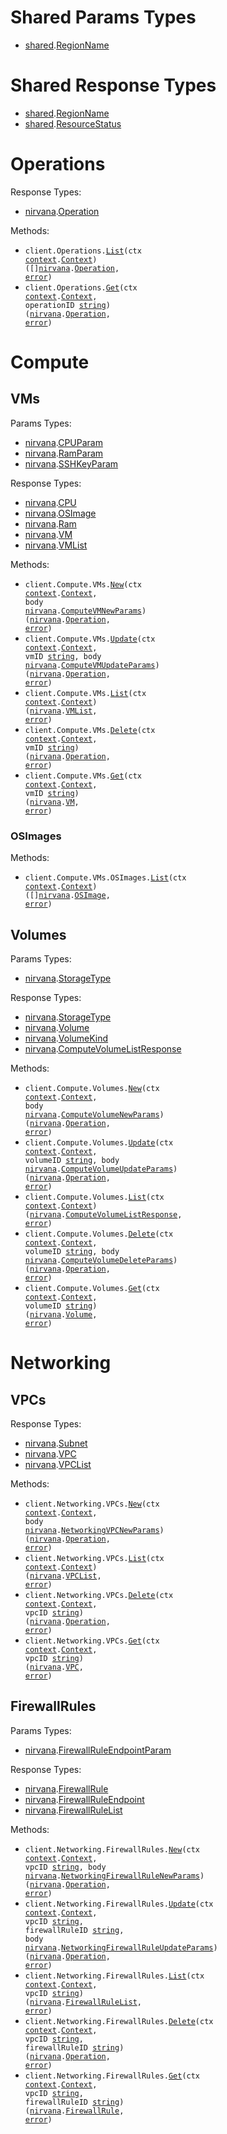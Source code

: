 # Shared Params Types

- <a href="https://pkg.go.dev/github.com/nirvana-labs/nirvana-go/shared">shared</a>.<a href="https://pkg.go.dev/github.com/nirvana-labs/nirvana-go/shared#RegionName">RegionName</a>

# Shared Response Types

- <a href="https://pkg.go.dev/github.com/nirvana-labs/nirvana-go/shared">shared</a>.<a href="https://pkg.go.dev/github.com/nirvana-labs/nirvana-go/shared#RegionName">RegionName</a>
- <a href="https://pkg.go.dev/github.com/nirvana-labs/nirvana-go/shared">shared</a>.<a href="https://pkg.go.dev/github.com/nirvana-labs/nirvana-go/shared#ResourceStatus">ResourceStatus</a>

# Operations

Response Types:

- <a href="https://pkg.go.dev/github.com/nirvana-labs/nirvana-go">nirvana</a>.<a href="https://pkg.go.dev/github.com/nirvana-labs/nirvana-go#Operation">Operation</a>

Methods:

- <code title="get /operations">client.Operations.<a href="https://pkg.go.dev/github.com/nirvana-labs/nirvana-go#OperationService.List">List</a>(ctx <a href="https://pkg.go.dev/context">context</a>.<a href="https://pkg.go.dev/context#Context">Context</a>) ([]<a href="https://pkg.go.dev/github.com/nirvana-labs/nirvana-go">nirvana</a>.<a href="https://pkg.go.dev/github.com/nirvana-labs/nirvana-go#Operation">Operation</a>, <a href="https://pkg.go.dev/builtin#error">error</a>)</code>
- <code title="get /operations/{operation_id}">client.Operations.<a href="https://pkg.go.dev/github.com/nirvana-labs/nirvana-go#OperationService.Get">Get</a>(ctx <a href="https://pkg.go.dev/context">context</a>.<a href="https://pkg.go.dev/context#Context">Context</a>, operationID <a href="https://pkg.go.dev/builtin#string">string</a>) (<a href="https://pkg.go.dev/github.com/nirvana-labs/nirvana-go">nirvana</a>.<a href="https://pkg.go.dev/github.com/nirvana-labs/nirvana-go#Operation">Operation</a>, <a href="https://pkg.go.dev/builtin#error">error</a>)</code>

# Compute

## VMs

Params Types:

- <a href="https://pkg.go.dev/github.com/nirvana-labs/nirvana-go">nirvana</a>.<a href="https://pkg.go.dev/github.com/nirvana-labs/nirvana-go#CPUParam">CPUParam</a>
- <a href="https://pkg.go.dev/github.com/nirvana-labs/nirvana-go">nirvana</a>.<a href="https://pkg.go.dev/github.com/nirvana-labs/nirvana-go#RamParam">RamParam</a>
- <a href="https://pkg.go.dev/github.com/nirvana-labs/nirvana-go">nirvana</a>.<a href="https://pkg.go.dev/github.com/nirvana-labs/nirvana-go#SSHKeyParam">SSHKeyParam</a>

Response Types:

- <a href="https://pkg.go.dev/github.com/nirvana-labs/nirvana-go">nirvana</a>.<a href="https://pkg.go.dev/github.com/nirvana-labs/nirvana-go#CPU">CPU</a>
- <a href="https://pkg.go.dev/github.com/nirvana-labs/nirvana-go">nirvana</a>.<a href="https://pkg.go.dev/github.com/nirvana-labs/nirvana-go#OSImage">OSImage</a>
- <a href="https://pkg.go.dev/github.com/nirvana-labs/nirvana-go">nirvana</a>.<a href="https://pkg.go.dev/github.com/nirvana-labs/nirvana-go#Ram">Ram</a>
- <a href="https://pkg.go.dev/github.com/nirvana-labs/nirvana-go">nirvana</a>.<a href="https://pkg.go.dev/github.com/nirvana-labs/nirvana-go#VM">VM</a>
- <a href="https://pkg.go.dev/github.com/nirvana-labs/nirvana-go">nirvana</a>.<a href="https://pkg.go.dev/github.com/nirvana-labs/nirvana-go#VMList">VMList</a>

Methods:

- <code title="post /compute/vms">client.Compute.VMs.<a href="https://pkg.go.dev/github.com/nirvana-labs/nirvana-go#ComputeVMService.New">New</a>(ctx <a href="https://pkg.go.dev/context">context</a>.<a href="https://pkg.go.dev/context#Context">Context</a>, body <a href="https://pkg.go.dev/github.com/nirvana-labs/nirvana-go">nirvana</a>.<a href="https://pkg.go.dev/github.com/nirvana-labs/nirvana-go#ComputeVMNewParams">ComputeVMNewParams</a>) (<a href="https://pkg.go.dev/github.com/nirvana-labs/nirvana-go">nirvana</a>.<a href="https://pkg.go.dev/github.com/nirvana-labs/nirvana-go#Operation">Operation</a>, <a href="https://pkg.go.dev/builtin#error">error</a>)</code>
- <code title="patch /compute/vms/{vm_id}">client.Compute.VMs.<a href="https://pkg.go.dev/github.com/nirvana-labs/nirvana-go#ComputeVMService.Update">Update</a>(ctx <a href="https://pkg.go.dev/context">context</a>.<a href="https://pkg.go.dev/context#Context">Context</a>, vmID <a href="https://pkg.go.dev/builtin#string">string</a>, body <a href="https://pkg.go.dev/github.com/nirvana-labs/nirvana-go">nirvana</a>.<a href="https://pkg.go.dev/github.com/nirvana-labs/nirvana-go#ComputeVMUpdateParams">ComputeVMUpdateParams</a>) (<a href="https://pkg.go.dev/github.com/nirvana-labs/nirvana-go">nirvana</a>.<a href="https://pkg.go.dev/github.com/nirvana-labs/nirvana-go#Operation">Operation</a>, <a href="https://pkg.go.dev/builtin#error">error</a>)</code>
- <code title="get /compute/vms">client.Compute.VMs.<a href="https://pkg.go.dev/github.com/nirvana-labs/nirvana-go#ComputeVMService.List">List</a>(ctx <a href="https://pkg.go.dev/context">context</a>.<a href="https://pkg.go.dev/context#Context">Context</a>) (<a href="https://pkg.go.dev/github.com/nirvana-labs/nirvana-go">nirvana</a>.<a href="https://pkg.go.dev/github.com/nirvana-labs/nirvana-go#VMList">VMList</a>, <a href="https://pkg.go.dev/builtin#error">error</a>)</code>
- <code title="delete /compute/vms/{vm_id}">client.Compute.VMs.<a href="https://pkg.go.dev/github.com/nirvana-labs/nirvana-go#ComputeVMService.Delete">Delete</a>(ctx <a href="https://pkg.go.dev/context">context</a>.<a href="https://pkg.go.dev/context#Context">Context</a>, vmID <a href="https://pkg.go.dev/builtin#string">string</a>) (<a href="https://pkg.go.dev/github.com/nirvana-labs/nirvana-go">nirvana</a>.<a href="https://pkg.go.dev/github.com/nirvana-labs/nirvana-go#Operation">Operation</a>, <a href="https://pkg.go.dev/builtin#error">error</a>)</code>
- <code title="get /compute/vms/{vm_id}">client.Compute.VMs.<a href="https://pkg.go.dev/github.com/nirvana-labs/nirvana-go#ComputeVMService.Get">Get</a>(ctx <a href="https://pkg.go.dev/context">context</a>.<a href="https://pkg.go.dev/context#Context">Context</a>, vmID <a href="https://pkg.go.dev/builtin#string">string</a>) (<a href="https://pkg.go.dev/github.com/nirvana-labs/nirvana-go">nirvana</a>.<a href="https://pkg.go.dev/github.com/nirvana-labs/nirvana-go#VM">VM</a>, <a href="https://pkg.go.dev/builtin#error">error</a>)</code>

### OSImages

Methods:

- <code title="get /compute/vms/os_images">client.Compute.VMs.OSImages.<a href="https://pkg.go.dev/github.com/nirvana-labs/nirvana-go#ComputeVMOSImageService.List">List</a>(ctx <a href="https://pkg.go.dev/context">context</a>.<a href="https://pkg.go.dev/context#Context">Context</a>) ([]<a href="https://pkg.go.dev/github.com/nirvana-labs/nirvana-go">nirvana</a>.<a href="https://pkg.go.dev/github.com/nirvana-labs/nirvana-go#OSImage">OSImage</a>, <a href="https://pkg.go.dev/builtin#error">error</a>)</code>

## Volumes

Params Types:

- <a href="https://pkg.go.dev/github.com/nirvana-labs/nirvana-go">nirvana</a>.<a href="https://pkg.go.dev/github.com/nirvana-labs/nirvana-go#StorageType">StorageType</a>

Response Types:

- <a href="https://pkg.go.dev/github.com/nirvana-labs/nirvana-go">nirvana</a>.<a href="https://pkg.go.dev/github.com/nirvana-labs/nirvana-go#StorageType">StorageType</a>
- <a href="https://pkg.go.dev/github.com/nirvana-labs/nirvana-go">nirvana</a>.<a href="https://pkg.go.dev/github.com/nirvana-labs/nirvana-go#Volume">Volume</a>
- <a href="https://pkg.go.dev/github.com/nirvana-labs/nirvana-go">nirvana</a>.<a href="https://pkg.go.dev/github.com/nirvana-labs/nirvana-go#VolumeKind">VolumeKind</a>
- <a href="https://pkg.go.dev/github.com/nirvana-labs/nirvana-go">nirvana</a>.<a href="https://pkg.go.dev/github.com/nirvana-labs/nirvana-go#ComputeVolumeListResponse">ComputeVolumeListResponse</a>

Methods:

- <code title="post /compute/volumes">client.Compute.Volumes.<a href="https://pkg.go.dev/github.com/nirvana-labs/nirvana-go#ComputeVolumeService.New">New</a>(ctx <a href="https://pkg.go.dev/context">context</a>.<a href="https://pkg.go.dev/context#Context">Context</a>, body <a href="https://pkg.go.dev/github.com/nirvana-labs/nirvana-go">nirvana</a>.<a href="https://pkg.go.dev/github.com/nirvana-labs/nirvana-go#ComputeVolumeNewParams">ComputeVolumeNewParams</a>) (<a href="https://pkg.go.dev/github.com/nirvana-labs/nirvana-go">nirvana</a>.<a href="https://pkg.go.dev/github.com/nirvana-labs/nirvana-go#Operation">Operation</a>, <a href="https://pkg.go.dev/builtin#error">error</a>)</code>
- <code title="patch /compute/volumes/{volume_id}">client.Compute.Volumes.<a href="https://pkg.go.dev/github.com/nirvana-labs/nirvana-go#ComputeVolumeService.Update">Update</a>(ctx <a href="https://pkg.go.dev/context">context</a>.<a href="https://pkg.go.dev/context#Context">Context</a>, volumeID <a href="https://pkg.go.dev/builtin#string">string</a>, body <a href="https://pkg.go.dev/github.com/nirvana-labs/nirvana-go">nirvana</a>.<a href="https://pkg.go.dev/github.com/nirvana-labs/nirvana-go#ComputeVolumeUpdateParams">ComputeVolumeUpdateParams</a>) (<a href="https://pkg.go.dev/github.com/nirvana-labs/nirvana-go">nirvana</a>.<a href="https://pkg.go.dev/github.com/nirvana-labs/nirvana-go#Operation">Operation</a>, <a href="https://pkg.go.dev/builtin#error">error</a>)</code>
- <code title="get /compute/volumes">client.Compute.Volumes.<a href="https://pkg.go.dev/github.com/nirvana-labs/nirvana-go#ComputeVolumeService.List">List</a>(ctx <a href="https://pkg.go.dev/context">context</a>.<a href="https://pkg.go.dev/context#Context">Context</a>) (<a href="https://pkg.go.dev/github.com/nirvana-labs/nirvana-go">nirvana</a>.<a href="https://pkg.go.dev/github.com/nirvana-labs/nirvana-go#ComputeVolumeListResponse">ComputeVolumeListResponse</a>, <a href="https://pkg.go.dev/builtin#error">error</a>)</code>
- <code title="delete /compute/volumes/{volume_id}">client.Compute.Volumes.<a href="https://pkg.go.dev/github.com/nirvana-labs/nirvana-go#ComputeVolumeService.Delete">Delete</a>(ctx <a href="https://pkg.go.dev/context">context</a>.<a href="https://pkg.go.dev/context#Context">Context</a>, volumeID <a href="https://pkg.go.dev/builtin#string">string</a>, body <a href="https://pkg.go.dev/github.com/nirvana-labs/nirvana-go">nirvana</a>.<a href="https://pkg.go.dev/github.com/nirvana-labs/nirvana-go#ComputeVolumeDeleteParams">ComputeVolumeDeleteParams</a>) (<a href="https://pkg.go.dev/github.com/nirvana-labs/nirvana-go">nirvana</a>.<a href="https://pkg.go.dev/github.com/nirvana-labs/nirvana-go#Operation">Operation</a>, <a href="https://pkg.go.dev/builtin#error">error</a>)</code>
- <code title="get /compute/volumes/{volume_id}">client.Compute.Volumes.<a href="https://pkg.go.dev/github.com/nirvana-labs/nirvana-go#ComputeVolumeService.Get">Get</a>(ctx <a href="https://pkg.go.dev/context">context</a>.<a href="https://pkg.go.dev/context#Context">Context</a>, volumeID <a href="https://pkg.go.dev/builtin#string">string</a>) (<a href="https://pkg.go.dev/github.com/nirvana-labs/nirvana-go">nirvana</a>.<a href="https://pkg.go.dev/github.com/nirvana-labs/nirvana-go#Volume">Volume</a>, <a href="https://pkg.go.dev/builtin#error">error</a>)</code>

# Networking

## VPCs

Response Types:

- <a href="https://pkg.go.dev/github.com/nirvana-labs/nirvana-go">nirvana</a>.<a href="https://pkg.go.dev/github.com/nirvana-labs/nirvana-go#Subnet">Subnet</a>
- <a href="https://pkg.go.dev/github.com/nirvana-labs/nirvana-go">nirvana</a>.<a href="https://pkg.go.dev/github.com/nirvana-labs/nirvana-go#VPC">VPC</a>
- <a href="https://pkg.go.dev/github.com/nirvana-labs/nirvana-go">nirvana</a>.<a href="https://pkg.go.dev/github.com/nirvana-labs/nirvana-go#VPCList">VPCList</a>

Methods:

- <code title="post /networking/vpcs">client.Networking.VPCs.<a href="https://pkg.go.dev/github.com/nirvana-labs/nirvana-go#NetworkingVPCService.New">New</a>(ctx <a href="https://pkg.go.dev/context">context</a>.<a href="https://pkg.go.dev/context#Context">Context</a>, body <a href="https://pkg.go.dev/github.com/nirvana-labs/nirvana-go">nirvana</a>.<a href="https://pkg.go.dev/github.com/nirvana-labs/nirvana-go#NetworkingVPCNewParams">NetworkingVPCNewParams</a>) (<a href="https://pkg.go.dev/github.com/nirvana-labs/nirvana-go">nirvana</a>.<a href="https://pkg.go.dev/github.com/nirvana-labs/nirvana-go#Operation">Operation</a>, <a href="https://pkg.go.dev/builtin#error">error</a>)</code>
- <code title="get /networking/vpcs">client.Networking.VPCs.<a href="https://pkg.go.dev/github.com/nirvana-labs/nirvana-go#NetworkingVPCService.List">List</a>(ctx <a href="https://pkg.go.dev/context">context</a>.<a href="https://pkg.go.dev/context#Context">Context</a>) (<a href="https://pkg.go.dev/github.com/nirvana-labs/nirvana-go">nirvana</a>.<a href="https://pkg.go.dev/github.com/nirvana-labs/nirvana-go#VPCList">VPCList</a>, <a href="https://pkg.go.dev/builtin#error">error</a>)</code>
- <code title="delete /networking/vpcs/{vpc_id}">client.Networking.VPCs.<a href="https://pkg.go.dev/github.com/nirvana-labs/nirvana-go#NetworkingVPCService.Delete">Delete</a>(ctx <a href="https://pkg.go.dev/context">context</a>.<a href="https://pkg.go.dev/context#Context">Context</a>, vpcID <a href="https://pkg.go.dev/builtin#string">string</a>) (<a href="https://pkg.go.dev/github.com/nirvana-labs/nirvana-go">nirvana</a>.<a href="https://pkg.go.dev/github.com/nirvana-labs/nirvana-go#Operation">Operation</a>, <a href="https://pkg.go.dev/builtin#error">error</a>)</code>
- <code title="get /networking/vpcs/{vpc_id}">client.Networking.VPCs.<a href="https://pkg.go.dev/github.com/nirvana-labs/nirvana-go#NetworkingVPCService.Get">Get</a>(ctx <a href="https://pkg.go.dev/context">context</a>.<a href="https://pkg.go.dev/context#Context">Context</a>, vpcID <a href="https://pkg.go.dev/builtin#string">string</a>) (<a href="https://pkg.go.dev/github.com/nirvana-labs/nirvana-go">nirvana</a>.<a href="https://pkg.go.dev/github.com/nirvana-labs/nirvana-go#VPC">VPC</a>, <a href="https://pkg.go.dev/builtin#error">error</a>)</code>

## FirewallRules

Params Types:

- <a href="https://pkg.go.dev/github.com/nirvana-labs/nirvana-go">nirvana</a>.<a href="https://pkg.go.dev/github.com/nirvana-labs/nirvana-go#FirewallRuleEndpointParam">FirewallRuleEndpointParam</a>

Response Types:

- <a href="https://pkg.go.dev/github.com/nirvana-labs/nirvana-go">nirvana</a>.<a href="https://pkg.go.dev/github.com/nirvana-labs/nirvana-go#FirewallRule">FirewallRule</a>
- <a href="https://pkg.go.dev/github.com/nirvana-labs/nirvana-go">nirvana</a>.<a href="https://pkg.go.dev/github.com/nirvana-labs/nirvana-go#FirewallRuleEndpoint">FirewallRuleEndpoint</a>
- <a href="https://pkg.go.dev/github.com/nirvana-labs/nirvana-go">nirvana</a>.<a href="https://pkg.go.dev/github.com/nirvana-labs/nirvana-go#FirewallRuleList">FirewallRuleList</a>

Methods:

- <code title="post /networking/vpcs/{vpc_id}/firewall_rules">client.Networking.FirewallRules.<a href="https://pkg.go.dev/github.com/nirvana-labs/nirvana-go#NetworkingFirewallRuleService.New">New</a>(ctx <a href="https://pkg.go.dev/context">context</a>.<a href="https://pkg.go.dev/context#Context">Context</a>, vpcID <a href="https://pkg.go.dev/builtin#string">string</a>, body <a href="https://pkg.go.dev/github.com/nirvana-labs/nirvana-go">nirvana</a>.<a href="https://pkg.go.dev/github.com/nirvana-labs/nirvana-go#NetworkingFirewallRuleNewParams">NetworkingFirewallRuleNewParams</a>) (<a href="https://pkg.go.dev/github.com/nirvana-labs/nirvana-go">nirvana</a>.<a href="https://pkg.go.dev/github.com/nirvana-labs/nirvana-go#Operation">Operation</a>, <a href="https://pkg.go.dev/builtin#error">error</a>)</code>
- <code title="patch /networking/vpcs/{vpc_id}/firewall_rules/{firewall_rule_id}">client.Networking.FirewallRules.<a href="https://pkg.go.dev/github.com/nirvana-labs/nirvana-go#NetworkingFirewallRuleService.Update">Update</a>(ctx <a href="https://pkg.go.dev/context">context</a>.<a href="https://pkg.go.dev/context#Context">Context</a>, vpcID <a href="https://pkg.go.dev/builtin#string">string</a>, firewallRuleID <a href="https://pkg.go.dev/builtin#string">string</a>, body <a href="https://pkg.go.dev/github.com/nirvana-labs/nirvana-go">nirvana</a>.<a href="https://pkg.go.dev/github.com/nirvana-labs/nirvana-go#NetworkingFirewallRuleUpdateParams">NetworkingFirewallRuleUpdateParams</a>) (<a href="https://pkg.go.dev/github.com/nirvana-labs/nirvana-go">nirvana</a>.<a href="https://pkg.go.dev/github.com/nirvana-labs/nirvana-go#Operation">Operation</a>, <a href="https://pkg.go.dev/builtin#error">error</a>)</code>
- <code title="get /networking/vpcs/{vpc_id}/firewall_rules">client.Networking.FirewallRules.<a href="https://pkg.go.dev/github.com/nirvana-labs/nirvana-go#NetworkingFirewallRuleService.List">List</a>(ctx <a href="https://pkg.go.dev/context">context</a>.<a href="https://pkg.go.dev/context#Context">Context</a>, vpcID <a href="https://pkg.go.dev/builtin#string">string</a>) (<a href="https://pkg.go.dev/github.com/nirvana-labs/nirvana-go">nirvana</a>.<a href="https://pkg.go.dev/github.com/nirvana-labs/nirvana-go#FirewallRuleList">FirewallRuleList</a>, <a href="https://pkg.go.dev/builtin#error">error</a>)</code>
- <code title="delete /networking/vpcs/{vpc_id}/firewall_rules/{firewall_rule_id}">client.Networking.FirewallRules.<a href="https://pkg.go.dev/github.com/nirvana-labs/nirvana-go#NetworkingFirewallRuleService.Delete">Delete</a>(ctx <a href="https://pkg.go.dev/context">context</a>.<a href="https://pkg.go.dev/context#Context">Context</a>, vpcID <a href="https://pkg.go.dev/builtin#string">string</a>, firewallRuleID <a href="https://pkg.go.dev/builtin#string">string</a>) (<a href="https://pkg.go.dev/github.com/nirvana-labs/nirvana-go">nirvana</a>.<a href="https://pkg.go.dev/github.com/nirvana-labs/nirvana-go#Operation">Operation</a>, <a href="https://pkg.go.dev/builtin#error">error</a>)</code>
- <code title="get /networking/vpcs/{vpc_id}/firewall_rules/{firewall_rule_id}">client.Networking.FirewallRules.<a href="https://pkg.go.dev/github.com/nirvana-labs/nirvana-go#NetworkingFirewallRuleService.Get">Get</a>(ctx <a href="https://pkg.go.dev/context">context</a>.<a href="https://pkg.go.dev/context#Context">Context</a>, vpcID <a href="https://pkg.go.dev/builtin#string">string</a>, firewallRuleID <a href="https://pkg.go.dev/builtin#string">string</a>) (<a href="https://pkg.go.dev/github.com/nirvana-labs/nirvana-go">nirvana</a>.<a href="https://pkg.go.dev/github.com/nirvana-labs/nirvana-go#FirewallRule">FirewallRule</a>, <a href="https://pkg.go.dev/builtin#error">error</a>)</code>
